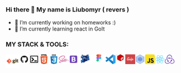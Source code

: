 ### Hi there 👋 My name is Liubomyr ( revers )
- 🔭 I’m currently working on homeworks :)
- 🌱 I’m currently learning react in GoIt


### MY STACK & TOOLS:

[<img align="left" alt="Git" width="36px" src="https://raw.githubusercontent.com/ljubik/ljubik/main/image/git.png" />]()
[<img align="left" alt="GitHub" width="26px" src="https://raw.githubusercontent.com/ljubik/ljubik/main/image/github.png" />]()
[<img align="left" alt="Terminal" width="26px" src="https://raw.githubusercontent.com/ljubik/ljubik/main/image/terminal.png" />]()
[<img align="left" alt="HTML5" width="26px" src="https://raw.githubusercontent.com/ljubik/ljubik/main/image/html.png" />]()
[<img align="left" alt="CSS3" width="26px" src="https://raw.githubusercontent.com/ljubik/ljubik/main/image/css.png" />]()
[<img align="left" alt="Sass" width="26px" src="https://raw.githubusercontent.com/ljubik/ljubik/main/image/sass.png" />]()

[<img align="left" alt="Bootstrap" width="26px" src="https://raw.githubusercontent.com/ljubik/ljubik/main/image/bootstrap.png" />]()
[<img align="left" alt="Photoshop" width="36px" src="https://raw.githubusercontent.com/ljubik/ljubik/main/image/photoshop.png" />]()
[<img align="left" alt="Figma" width="36px" src="https://raw.githubusercontent.com/ljubik/ljubik/main/image/figma.png" />]()
[<img align="left" alt="Visual Studio Code" width="26px" src="https://raw.githubusercontent.com/ljubik/ljubik/main/image/vscode.png" />]()

[<img align="left" alt="NPM" width="26px" src="https://raw.githubusercontent.com/ljubik/ljubik/main/image/npm.png" />]()
[<img align="left" alt="Gulp" width="26px" src="https://raw.githubusercontent.com/ljubik/ljubik/main/image/gulp.png" />]()
[<img align="left" alt="Webpack" width="26px" src="https://raw.githubusercontent.com/ljubik/ljubik/main/image/webpack.png" />]()
[<img align="left" alt="JavaScript" width="26px" src="https://raw.githubusercontent.com/ljubik/ljubik/main/image/js.png" />]()
[<img align="left" alt="JavaScript react" width="26px" src="https://raw.githubusercontent.com/ljubik/ljubik/main/image/react.png" />]()
[<img align="left" alt="JavaScript redux" width="26px" src="https://raw.githubusercontent.com/ljubik/ljubik/main/image/redux.png" />]()


<!--
**ljubik/ljubik** is a ✨ _special_ ✨ repository because its `README.md` (this file) appears on your GitHub profile.

Here are some ideas to get you started:

- 🔭 I’m currently working on homeworks :)
- 🌱 I’m currently learning react in GoIt
- 👯 I’m looking to collaborate on ...
- 🤔 I’m looking for help with ...
- 💬 Ask me about ...
- 📫 How to reach me: ...
- 😄 Pronouns: ...
- ⚡ Fun fact: ...
-->
